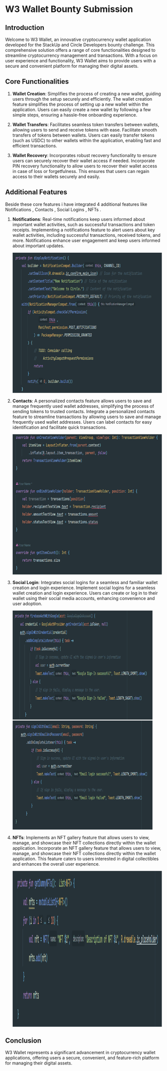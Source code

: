# W3 Wallet Bounty Submission

## Introduction
Welcome to W3 Wallet, an innovative cryptocurrency wallet application developed for the StackUp and Circle Developers bounty challenge. This comprehensive solution offers a range of core functionalities designed to streamline cryptocurrency management and transactions. With a focus on user experience and functionality, W3 Wallet aims to provide users with a secure and convenient platform for managing their digital assets.

## Core Functionalities
1. **Wallet Creation**: Simplifies the process of creating a new wallet, guiding users through the setup securely and efficiently.
                        The wallet creation feature simplifies the process of setting up a new wallet within the application. Users 
                        can easily create a new wallet by following a few simple steps, ensuring a hassle-free onboarding experience.

3. **Wallet Transfers**: Facilitates seamless token transfers between wallets, allowing users to send and receive tokens with ease.
                         Facilitate smooth transfers of tokens between wallets. Users can easily transfer tokens (such as USDC) to 
                         other wallets within the application, enabling fast and efficient transactions.
   
5. **Wallet Recovery**: Incorporates robust recovery functionality to ensure users can securely recover their wallet access if 
                        needed. Incorporate PIN recovery functionality to allow users to recover their wallet access in case of loss 
                        or forgetfulness. This ensures that users can regain access to their wallets securely and easily.

## Additional Features
 Beside these core features i have integrated 4 additional features like Notifications , Contacts , Social Logins , NFTs .

1. **Notifications**: Real-time notifications keep users informed about important wallet activities, such as successful transactions and token receipts.  Implementing a notifications feature to alert users about key wallet activities, including successful transactions, received tokens, and more. Notifications enhance user engagement and keep users informed about important updates.
   
     <img src="./images/notification.png" alt="Notifications" width="550" height="450">

3. **Contacts**: A personalized contacts feature allows users to save and manage frequently used wallet addresses, simplifying the process of sending tokens to trusted contacts. Integrate a personalized contacts feature to streamline transactions by allowing users to save and manage frequently used wallet addresses. Users can label contacts for easy identification and facilitate quick transactions.
   
    <img src="./images/transcationsCode.png" alt="Notifications" width="550" height="450">

4. **Social Login**: Integrates social logins for a seamless and familiar wallet creation and login experience. Implement social logins for a seamless wallet creation and login experience. Users can create or log in to their wallet using their social media accounts, enhancing convenience and user adoption.
   
    <img src="./images/googleLogin.png" alt="Notifications" width="450" height="350">
    <img src="./images/emailLogin.png" alt="Notifications" width="450" height="350">

6. **NFTs**: Implements an NFT gallery feature that allows users to view, manage, and showcase their NFT collections directly within the wallet application. Incorporate an NFT gallery feature that allows users to view, manage, and showcase their NFT collections directly within the wallet application. This feature caters to users interested in digital collectibles and enhances the overall user experience.
   
   <img src="./images/nftDisplay.png" alt="Notifications" width="800" height="500">
   
## Conclusion
W3 Wallet represents a significant advancement in cryptocurrency wallet applications, offering users a secure, convenient, and feature-rich platform for managing their digital assets.

